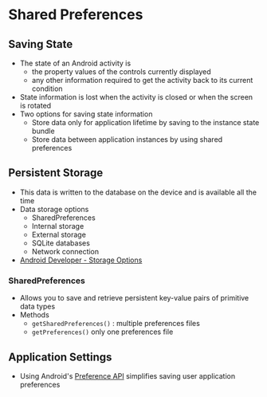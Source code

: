 # Shared Preferences

## Saving State

- The state of an Android activity is
  - the property values of the controls currently displayed
  - any other information required to get the activity back to its current condition
- State information is lost when the activity is closed or when the screen is rotated
- Two options for saving state information
  - Store data only for application lifetime  by saving to the instance state bundle
  - Store data between application instances by using shared preferences


## Persistent Storage
- This data is written to the database on the device and is available all the time
- Data storage options
  - SharedPreferences
  - Internal storage
  - External storage
  - SQLite databases
  - Network connection
- [Android Developer - Storage Options](https://developer.android.com/guide/topics/data/data-storage.html)

### SharedPreferences
- Allows you to save and retrieve persistent key-value pairs of primitive data types
- Methods
  - `getSharedPreferences()` :  multiple preferences files
  - `getPreferences()` only one preferences file

## Application Settings
- Using Android's [Preference API](https://developer.android.com/guide/topics/ui/settings.html) simplifies saving user application preferences
